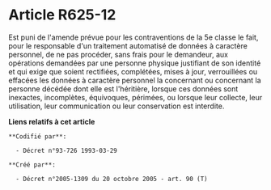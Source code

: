 # Article R625-12

Est puni de l'amende prévue pour les contraventions de la 5e classe le fait, pour le responsable d'un traitement automatisé
de données à caractère personnel, de ne pas procéder, sans frais pour le demandeur, aux opérations demandées par une personne
physique justifiant de son identité et qui exige que soient rectifiées, complétées, mises à jour, verrouillées ou effacées
les données à caractère personnel la concernant ou concernant la personne décédée dont elle est l'héritière, lorsque ces
données sont inexactes, incomplètes, équivoques, périmées, ou lorsque leur collecte, leur utilisation, leur communication ou
leur conservation est interdite.

**Liens relatifs à cet article**

	**Codifié par**:

	  - Décret n°93-726 1993-03-29

	**Créé par**:

	  - Décret n°2005-1309 du 20 octobre 2005 - art. 90 (T)
